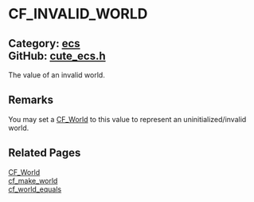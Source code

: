[](../header.md ':include')

# CF_INVALID_WORLD

Category: [ecs](/api_reference?id=ecs)  
GitHub: [cute_ecs.h](https://github.com/RandyGaul/cute_framework/blob/master/include/cute_ecs.h)  
---

The value of an invalid world.

## Remarks

You may set a [CF_World](/ecs/cf_world.md) to this value to represent an uninitialized/invalid world.

## Related Pages

[CF_World](/ecs/cf_world.md)  
[cf_make_world](/ecs/cf_make_world.md)  
[cf_world_equals](/ecs/cf_world_equals.md)  
